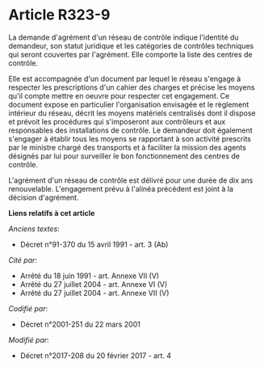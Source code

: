 # Article R323-9

La demande d'agrément d'un réseau de contrôle indique l'identité du demandeur, son statut juridique et les catégories de
contrôles techniques qui seront couvertes par l'agrément. Elle comporte la liste des centres de contrôle.

Elle est accompagnée d'un document par lequel le réseau s'engage à respecter les prescriptions d'un cahier des charges et
précise les moyens qu'il compte mettre en oeuvre pour respecter cet engagement. Ce document expose en particulier
l'organisation envisagée et le règlement intérieur du réseau, décrit les moyens matériels centralisés dont il dispose et
prévoit les procédures qui s'imposeront aux contrôleurs et aux responsables des installations de contrôle. Le demandeur doit
également s'engager à établir tous les moyens se rapportant à son activité prescrits par le ministre chargé des transports et
à faciliter la mission des agents désignés par lui pour surveiller le bon fonctionnement des centres de contrôle.

L'agrément d'un réseau de contrôle est délivré pour une durée de dix ans renouvelable. L'engagement prévu à l'alinéa
précédent est joint à la décision d'agrément.

**Liens relatifs à cet article**

_Anciens textes_:

  - Décret n°91-370 du 15 avril 1991 - art. 3 (Ab)

_Cité par_:

  - Arrêté du 18 juin 1991 - art. Annexe VII (V)
  - Arrêté du 27 juillet 2004 - art. Annexe VI (V)
  - Arrêté du 27 juillet 2004 - art. Annexe VII (V)

_Codifié par_:

  - Décret n°2001-251 du 22 mars 2001

_Modifié par_:

  - Décret n°2017-208 du 20 février 2017 - art. 4

